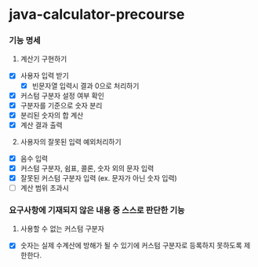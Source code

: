 # java-calculator-precourse

### 기능 명세

1. 계산기 구현하기

- [x] 사용자 입력 받기
    - [x] 빈문자열 입력시 결과 0으로 처리하기
- [x] 커스텀 구분자 설정 여부 확인
- [x] 구분자를 기준으로 숫자 분리
- [x] 분리된 숫자의 합 계산
- [x] 계산 결과 출력

2. 사용자의 잘못된 입력 예외처리하기

- [x] 음수 입력
- [x] 커스텀 구분자, 쉼표, 콜론, 숫자 외의 문자 입력
- [x] 잘못된 커스텀 구분자 입력 (ex. 문자가 아닌 숫자 입력)
- [ ] 계산 범위 초과시

### 요구사항에 기재되지 않은 내용 중 스스로 판단한 기능

1. 사용할 수 없는 커스텀 구분자

- [x] 숫자는 실제 수계산에 방해가 될 수 있기에 커스텀 구분자로 등록하지 못하도록 제한한다.